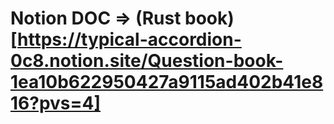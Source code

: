 # Notion DOC => (Rust book) [https://typical-accordion-0c8.notion.site/Question-book-1ea10b622950427a9115ad402b41e816?pvs=4]
